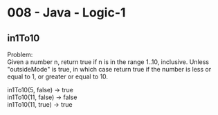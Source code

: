 008 - Java - Logic-1
====================

in1To10
----------

Problem:  
Given a number n, return true if n is in the range 1..10, inclusive. Unless "outsideMode" is true, in which case return true if the number is less or equal to 1, or greater or equal to 10. 
>
in1To10(5, false) → true  
in1To10(11, false) → false  
in1To10(11, true) → true  
  